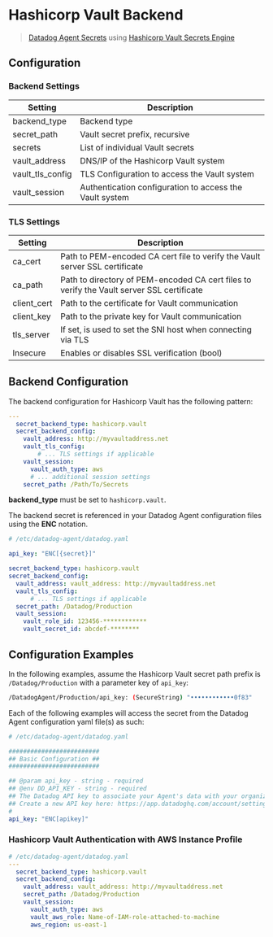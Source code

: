 # Hashicorp Vault Backend

> [Datadog Agent Secrets](https://docs.datadoghq.com/agent/guide/secrets-management/?tab=linux) using [Hashicorp Vault Secrets Engine](https://learn.hashicorp.com/tutorials/vault/static-secrets)

## Configuration

### Backend Settings

| Setting | Description |
| --- | --- |
| backend_type | Backend type |
| secret_path| Vault secret prefix, recursive |
| secrets | List of individual Vault secrets |
| vault_address | DNS/IP of the Hashicorp Vault system |
| vault_tls_config | TLS Configuration to access the Vault system |
| vault_session | Authentication configuration to access the Vault system |

### TLS Settings

| Setting | Description |
| --- | --- |
| ca_cert | Path to PEM-encoded CA cert file to verify the Vault server SSL certificate |
| ca_path | Path to directory of PEM-encoded CA cert files to verify the Vault server SSL certificate |
| client_cert | Path to the certificate for Vault communication |
| client_key | Path to the private key for Vault communication |
| tls_server | If set, is used to set the SNI host when connecting via TLS |
| Insecure | Enables or disables SSL verification (bool) |

## Backend Configuration

The backend configuration for Hashicorp Vault has the following pattern:

```yaml
---
  secret_backend_type: hashicorp.vault
  secret_backend_config:
    vault_address: http://myvaultaddress.net
    vault_tls_config:
        # ... TLS settings if applicable
    vault_session:
      vault_auth_type: aws
      # ... additional session settings
    secret_path: /Path/To/Secrets
```

**backend_type** must be set to `hashicorp.vault`.

The backend secret is referenced in your Datadog Agent configuration files using the **ENC** notation.

```yaml
# /etc/datadog-agent/datadog.yaml

api_key: "ENC[{secret}]"

secret_backend_type: hashicorp.vault
secret_backend_config:
  vault_address: vault_address: http://myvaultaddress.net
  vault_tls_config:
      # ... TLS settings if applicable
  secret_path: /Datadog/Production
  vault_session:
    vault_role_id: 123456-************
    vault_secret_id: abcdef-********
```

## Configuration Examples

In the following examples, assume the Hashicorp Vault secret path prefix is `/Datadog/Production` with a parameter key of `api_key`:

```sh
/DatadogAgent/Production/api_key: (SecureString) "••••••••••••0f83"
```

Each of the following examples will access the secret from the Datadog Agent configuration yaml file(s) as such:

```yaml
# /etc/datadog-agent/datadog.yaml

#########################
## Basic Configuration ##
#########################

## @param api_key - string - required
## @env DD_API_KEY - string - required
## The Datadog API key to associate your Agent's data with your organization.
## Create a new API key here: https://app.datadoghq.com/account/settings
#
api_key: "ENC[apikey]" 
```

### Hashicorp Vault Authentication with AWS Instance Profile

```yaml
# /etc/datadog-agent/datadog.yaml
---
  secret_backend_type: hashicorp.vault
  secret_backend_config:
    vault_address: vault_address: http://myvaultaddress.net
    secret_path: /Datadog/Production
    vault_session:
      vault_auth_type: aws
      vault_aws_role: Name-of-IAM-role-attached-to-machine
      aws_region: us-east-1
```